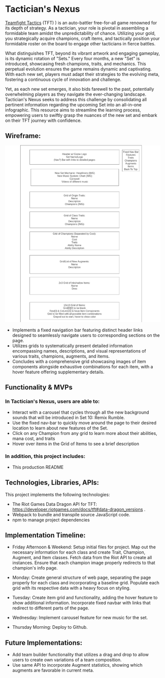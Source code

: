# Tactician's Nexus

[Teamfight Tactics](https://teamfighttactics.leagueoflegends.com/en-us/) (TFT) ) is an auto-battler free-for-all game renowned for its depth of strategy. As a tactician, your role is pivotal in assembling a formidable team amidst the unpredictability of chance. Utilizing your gold, you strategically acquire champions, craft items, and tactically position your formidable roster on the board to engage other tacticians in fierce battles.

What distinguishes TFT, beyond its vibrant artwork and engaging gameplay, is its dynamic rotation of "Sets." Every four months, a new "Set" is introduced, showcasing fresh champions, traits, and mechanics. This perpetual evolution ensures the game remains dynamic and captivating. With each new set, players must adapt their strategies to the evolving meta, fostering a continuous cycle of innovation and challenge.

Yet, as each new set emerges, it also bids farewell to the past, potentially overwhelming players as they navigate the ever-changing landscape. Tactician's Nexus seeks to address this challenge by consolidating all pertinent information regarding the upcoming Set into an all-in-one infographic. This resource aims to streamline the learning process, empowering users to swiftly grasp the nuances of the new set and embark on their TFT journey with confidence.

## Wireframe: 

![TN Wireframe](./assets/wireframe/tn_wireframe.png)

* Implements a fixed navigation bar featuring distinct header links designed to seamlessly navigate users to corresponding sections on the page.
* Utilizes grids to systematically present detailed information encompassing names, descriptions, and visual representations of various traits, champions, augments, and items.
* Concludes with a comprehensive grid showcasing images of item components alongside exhaustive combinations for each item, with a hover feature offering supplementary details.

## Functionality & MVPs

### In Tactician's Nexus, users are able to:

* Interact with a carousel that cycles through all the new background sounds that will be introduced in Set 10: Remix Rumble.
* Use the fixed nav-bar to quickly move around the page to their desired location to learn about new features of the Set.
* Click on any Champion from any grid to learn more about their abilities, mana cost, and traits
* Hover over items in the Grid of Items to see a brief description

### In addition, this project includes:

* This production README

## Technologies, Libraries, APIs:
This project implements the following technologies:

* The Riot Games Data Dragon API for TFT: https://developer.riotgames.com/docs/tft#data-dragon_versions .
* Webpack to bundle and transpile source JavaScript code.
* npm to manage project dependencies

## Implementation Timeline:

* Friday Afternoon & Weekend: Setup initial files for project. Map out the necessary information for each class and create Trait, Champion, Augment, and Item classes. Fetch data from the Riot API to create all instances. Ensure that each champion image properly redirects to that champion's info page.

* Monday: Create general structure of web page, separating the page properly for each class and incorporating a baseline grid. Populate each grid with its respective data with a heavy focus on styling. 

* Tuesday: Create item grid and functionality, adding the hover feature to show additional information. Incorporate fixed navbar with links that redirect to different parts of the page.

* Wednesday: Implement carousel feature for new music for the set.

* Thursday Morning: Deploy to Github.

## Future Implementations:

* Add team builder functionality that utilizes a drag and drop to allow users to create own variations of a team composition.
* Use same API to incorporate Augment statistics, showing which augments are favorable in current meta.
